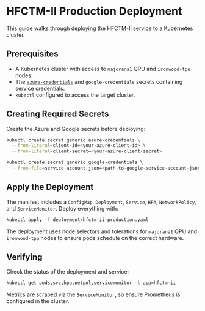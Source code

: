 # HFCTM-II Production Deployment

This guide walks through deploying the HFCTM-II service to a Kubernetes cluster.

## Prerequisites

- A Kubernetes cluster with access to `majorana1` QPU and `ironwood-tpu` nodes.
- The [`azure-credentials`](#creating-required-secrets) and `google-credentials` secrets containing service credentials.
- `kubectl` configured to access the target cluster.

## Creating Required Secrets

Create the Azure and Google secrets before deploying:

```bash
kubectl create secret generic azure-credentials \
  --from-literal=client-id=<your-azure-client-id> \
  --from-literal=client-secret=<your-azure-client-secret>

kubectl create secret generic google-credentials \
  --from-file=service-account.json=<path-to-google-service-account-json>
```

## Apply the Deployment

The manifest includes a `ConfigMap`, `Deployment`, `Service`, `HPA`, `NetworkPolicy`, and `ServiceMonitor`.
Deploy everything with:

```bash
kubectl apply -f deployment/hfctm-ii-production.yaml
```

The deployment uses node selectors and tolerations for `majorana1` QPU and `ironwood-tpu` nodes to ensure pods schedule on the correct hardware.

## Verifying

Check the status of the deployment and service:

```bash
kubectl get pods,svc,hpa,netpol,servicemonitor -l app=hfctm-ii
```

Metrics are scraped via the `ServiceMonitor`, so ensure Prometheus is configured in the cluster.

